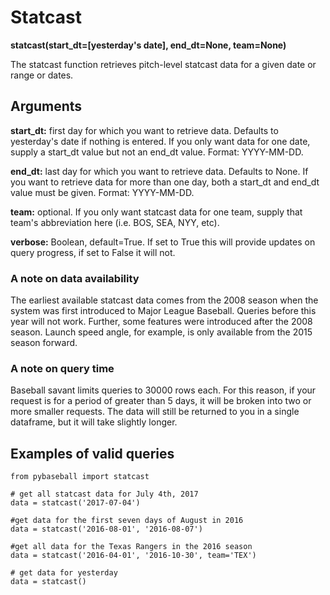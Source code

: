 # Statcast
__statcast(start_dt=[yesterday's date], end_dt=None, team=None)__

The statcast function retrieves pitch-level statcast data for a given date or range or dates. 

## Arguments
__start_dt:__ first day for which you want to retrieve data. Defaults to yesterday's date if nothing is entered. If you only want data for one date, supply a start_dt value but not an end_dt value. Format: YYYY-MM-DD. 

__end_dt:__ last day for which you want to retrieve data. Defaults to None. If you want to retrieve data for more than one day, both a start_dt and end_dt value must be given. Format: YYYY-MM-DD. 

__team:__ optional. If you only want statcast data for one team, supply that team's abbreviation here (i.e. BOS, SEA, NYY, etc).

__verbose:__ Boolean, default=True. If set to True this will provide updates on query progress, if set to False it will not. 

### A note on data availability 
The earliest available statcast data comes from the 2008 season when the system was first introduced to Major League Baseball. Queries before this year will not work. Further, some features were introduced after the 2008 season. Launch speed angle, for example, is only available from the 2015 season forward. 

### A note on query time
Baseball savant limits queries to 30000 rows each. For this reason, if your request is for a period of greater than 5 days, it will be broken into two or more smaller requests. The data will still be returned to you in a single dataframe, but it will take slightly longer. 

## Examples of valid queries

~~~~
from pybaseball import statcast

# get all statcast data for July 4th, 2017
data = statcast('2017-07-04')

#get data for the first seven days of August in 2016
data = statcast('2016-08-01', '2016-08-07')

#get all data for the Texas Rangers in the 2016 season
data = statcast('2016-04-01', '2016-10-30', team='TEX')

# get data for yesterday
data = statcast()
~~~~